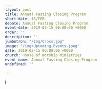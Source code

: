 ```yaml
---
layout: post
title: Annual Fasting Closing Program
short-date: 15/FEB
debate: Annual Fasting Closing Program
event-date: 2019-02-15 00:00:00 +0000
order: ''
description: ''
jumbotron: "/img/Cross.jpg"
image: "/img/Upcoming-Events.jpeg"
date: 2019-02-15 00:00:00 +0000
church: House of Worship Ministries
event-name: Annual Fasting Closing Program
undefined: ''

---
```

l